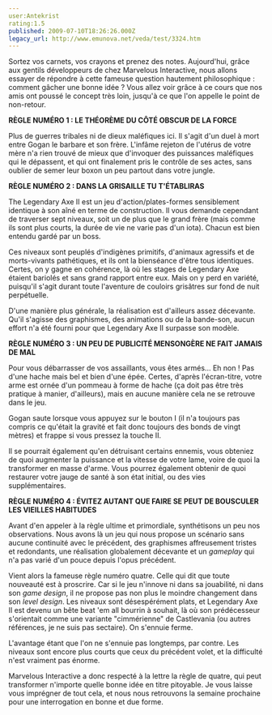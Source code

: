 ```yaml
---
user:Antekrist
rating:1.5
published: 2009-07-10T18:26:26.000Z
legacy_url: http://www.emunova.net/veda/test/3324.htm
---
```

Sortez vos carnets, vos crayons et prenez des notes. Aujourd'hui, grâce aux gentils développeurs de chez Marvelous Interactive, nous allons essayer de répondre à cette fameuse question hautement philosophique : comment gâcher une bonne idée ? Vous allez voir grâce à ce cours que nos amis ont poussé le concept très loin, jusqu'à ce que l'on appelle le point de non-retour.  

  

**RÈGLE NUMÉRO 1 : LE THÉORÈME DU CÔTÉ OBSCUR DE LA FORCE**  

Plus de guerres tribales ni de dieux maléfiques ici. Il s'agit d'un duel à mort entre Gogan le barbare et son frère. L'infâme rejeton de l'utérus de votre mère n'a rien trouvé de mieux que d'invoquer des puissances maléfiques qui le dépassent, et qui ont finalement pris le contrôle de ses actes, sans oublier de semer leur boxon un peu partout dans votre jungle.  

  

**RÈGLE NUMÉRO 2 : DANS LA GRISAILLE TU T'ÉTABLIRAS**  

The Legendary Axe II est un jeu d'action/plates-formes sensiblement identique à son aîné en terme de construction. Il vous demande cependant de traverser sept niveaux, soit un de plus que le grand frère (mais comme ils sont plus courts, la durée de vie ne varie pas d'un iota). Chacun est bien entendu gardé par un boss.  

Ces niveaux sont peuplés d'indigènes primitifs, d'animaux agressifs et de morts-vivants pathétiques, et ils ont la bienséance d'être tous identiques. Certes, on y gagne en cohérence, là où les stages de Legendary Axe étaient bariolés et sans grand rapport entre eux. Mais on y perd en variété, puisqu'il s'agit durant toute l'aventure de couloirs grisâtres sur fond de nuit perpétuelle.  

D'une manière plus générale, la réalisation est d'ailleurs assez décevante. Qu'il s'agisse des graphismes, des animations ou de la bande-son, aucun effort n'a été fourni pour que Legendary Axe II surpasse son modèle.  

  

**RÈGLE NUMÉRO 3 : UN PEU DE PUBLICITÉ MENSONGÈRE NE FAIT JAMAIS DE MAL**  

Pour vous débarrasser de vos assaillants, vous êtes armés... Eh non ! Pas d'une hache mais bel et bien d'une épée. Certes, d'après l'écran-titre, votre arme est ornée d'un pommeau à forme de hache (ça doit pas être très pratique à manier, d'ailleurs), mais en aucune manière cela ne se retrouve dans le jeu.  

Gogan saute lorsque vous appuyez sur le bouton I (il n'a toujours pas compris ce qu'était la gravité et fait donc toujours des bonds de vingt mètres) et frappe si vous pressez la touche II.  

Il se pourrait également qu'en détruisant certains ennemis, vous obteniez de quoi augmenter la puissance et la vitesse de votre lame, voire de quoi la transformer en masse d'arme. Vous pourrez également obtenir de quoi restaurer votre jauge de santé à son état initial, ou des vies supplémentaires.  

  

**RÈGLE NUMÉRO 4 : ÉVITEZ AUTANT QUE FAIRE SE PEUT DE BOUSCULER LES VIEILLES HABITUDES**  

Avant d'en appeler à la règle ultime et primordiale, synthétisons un peu nos observations. Nous avons là un jeu qui nous propose un scénario sans aucune continuité avec le précédent, des graphismes affreusement tristes et redondants, une réalisation globalement décevante et un _gameplay_ qui n'a pas varié d'un pouce depuis l'opus précédent.  

Vient alors la fameuse règle numéro quatre. Celle qui dit que toute nouveauté est à proscrire. Car si le jeu n'innove ni dans sa jouabilité, ni dans son _game design_, il ne propose pas non plus le moindre changement dans son _level design_. Les niveaux sont désespérément plats, et Legendary Axe II est devenu un bête beat 'em all bourrin à souhait, là où son prédécesseur s'orientait comme une variante "cimmérienne" de Castlevania (ou autres références, je ne suis pas sectaire). On s'ennuie ferme.  

L'avantage étant que l'on ne s'ennuie pas longtemps, par contre. Les niveaux sont encore plus courts que ceux du précédent volet, et la difficulté n'est vraiment pas énorme.  

  

Marvelous Interactive a donc respecté à la lettre la règle de quatre, qui peut transformer n'importe quelle bonne idée en titre pitoyable. Je vous laisse vous imprégner de tout cela, et nous nous retrouvons la semaine prochaine pour une interrogation en bonne et due forme.